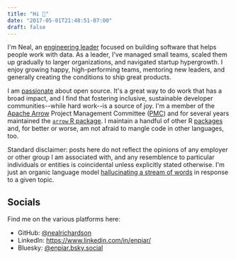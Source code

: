 ```yaml
---
title: "Hi 👋"
date: "2017-05-01T21:48:51-07:00"
draft: false
---
```


I'm Neal, an [engineering leader](../categories/management/) focused on building software that helps people work with data. As a leader, I've managed small teams, scaled them up gradually to larger organizations, and navigated startup hypergrowth. I enjoy growing happy, high-performing teams, mentoring new leaders, and generally creating the conditions to ship great products.

I am [passionate](../talks/) about open source. It's a great way to do work that has a broad impact, and I find that fostering inclusive, sustainable developer communities--while hard work--is a source of joy. I'm a member of the [Apache Arrow](https://arrow.apache.org/) Project Management Committee ([PMC](https://arrow.apache.org/committers/)) and for several years maintained the [`arrow` R package](https://arrow.apache.org/docs/r/). I maintain a handful of other R [packages](../r/) and, for better or worse, am not afraid to mangle code in other languages, too.

Standard disclaimer: posts here do not reflect the opinions of any employer or other group I am associated with, and any resemblence to particular individuals or entities is coincidental unless explicitly stated otherwise. I'm just an organic language model [hallucinating a stream of words](../) in response to a given topic.

## Socials

Find me on the various platforms here:

* GitHub: [@nealrichardson](https://github.com/nealrichardson)
* LinkedIn: https://www.linkedin.com/in/enpiar/
* Bluesky: [@enpiar.bsky.social](https://bsky.app/profile/enpiar.bsky.social)
